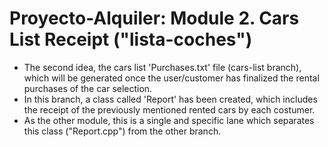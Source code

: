 # Proyecto-Alquiler: Module 2. Cars List Receipt ("lista-coches")
- The second idea, the cars list 'Purchases.txt' file (cars-list branch), which will be generated once the user/customer has finalized the rental purchases of the car selection. 
- In this branch, a class called 'Report' has been created, which includes the receipt of the previously mentioned rented cars by each costumer.
- As the other module, this is a single and specific lane which separates this class ("Report.cpp") from the other branch.
